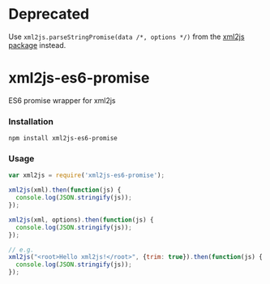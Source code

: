 # Deprecated

Use `xml2js.parseStringPromise(data /*, options */)` from the [xml2js package](https://www.npmjs.com/package/xml2js#promise-usage) instead.

# xml2js-es6-promise

ES6 promise wrapper for xml2js

### Installation

```
npm install xml2js-es6-promise
```

### Usage

```javascript
var xml2js = require('xml2js-es6-promise');

xml2js(xml).then(function(js) {
  console.log(JSON.stringify(js));
});

xml2js(xml, options).then(function(js) {
  console.log(JSON.stringify(js));
});

// e.g.
xml2js("<root>Hello xml2js!</root>", {trim: true}).then(function(js) {
  console.log(JSON.stringify(js));
});
```
